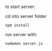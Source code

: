 to start server:

cd into server folder
```
npm install
```

run server with:
```
nodemon server.js
```